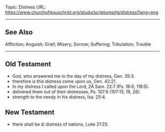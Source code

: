 Topic: Distress
URL: https://www.churchofjesuschrist.org/study/scriptures/tg/distress?lang=eng

---

## See Also

Affliction; Anguish; Grief; Misery; Sorrow; Suffering; Tribulation; Trouble

---

## Old Testament

- God, who answered me in the day of my distress, Gen. 35:3.
- therefore is this distress come upon us, Gen. 42:21.
- In my distress I called upon the Lord, 2Â Sam. 22:7 (Ps. 18:6; 118:5).
- delivered them out of their distresses, Ps. 107:6 (107:13, 19, 28).
- strength to the needy in his distress, Isa. 25:4.

## New Testament

- there shall be â¦ distress of nations, Luke 21:25.

